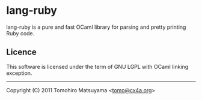 lang-ruby
=========

lang-ruby is a pure and fast OCaml library for parsing and pretty
printing Ruby code.

Licence
-------

This software is licensed under the term of GNU LGPL with OCaml
linking exception.

----

Copyright (C) 2011  Tomohiro Matsuyama <<tomo@cx4a.org>>

